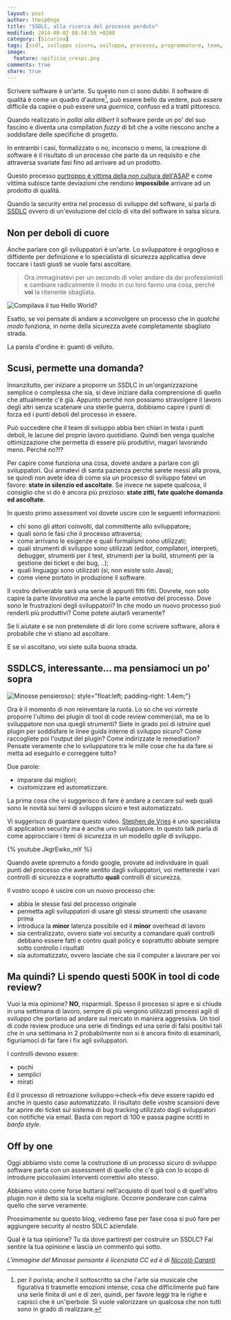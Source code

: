 ```yaml
---
layout: post
author: thesp0nge
title: "SSDLC, alla ricerca del processo perduto"
modified: 2014-08-02 08:58:56 +0200
category: [Sicurina]
tags: [ssdl, sviluppo sicuro, sviluppo, processo, programmatore, team, interviste, codice sicuro]
image:
  feature: opificio_crespi.png
comments: true
share: true
---
```


Scrivere software è un'arte. Su questo non ci sono dubbi. Il software di
qualità è come un quadro d'autore[^1], può essere bello da vedere, può essere
difficile da capire o può essere una _guernica_, confuso ed a tratti
pittoresco.

Quando realizzato in _pollai alla dilbert_ il software perde un po' del suo
fascino e diventa una compilation _fuzzy_ di bit che a volte riescono anche a
soddisfare delle specifiche di progetto.

In entrambi i casi, formalizzato o no, inconscio o meno, la creazione di
software è il risultato di un processo che parte da un requisito e che
attraversa svariate fasi fino ad arrivare ad un prodotto.

Questo processo [purtroppo è vittima della non cultura
dell'ASAP](https://codiceinsicuro.it/blog/la-non-cultura-dellasap/) e come
vittima subisce tante deviazioni che rendono **impossibile** arrivare ad un
prodotto di qualità.

Quando la security entra nel processo di sviluppo del software, si parla di
[SSDLC](http://www.tripwire.com/state-of-security/security-data-protection/want-ssdlc-security-wont-just-happen/)
ovvero di un'evoluzione del ciclo di vita del software in salsa sicura.

## Non per deboli di cuore

Anche parlare con gli sviluppatori è un'arte. Lo sviluppatore è orgoglioso e
diffidente per definizione e lo specialista di sicurezza applicativa deve
toccare i tasti giusti se vuole farsi ascoltare.

> Ora immaginatevi per un secondo di voler andare da dei professionisti e
> cambiare radicalmente il modo in cui loro fanno una cosa, perché **voi** la
> ritenente sbagliata.

![Compilava il tuo Hello World?]({{site.url}}/assets/images/willy_wonka_ssdlc.jpg)

Esatto, se voi pensate di andare a sconvolgere un processo che in _qualche
modo_ funziona, in nome della sicurezza avete completamente sbagliato strada.

La parola d'ordine è: guanti di velluto.

## Scusi, permette una domanda?

Innanzitutto, per iniziare a proporre un SSDLC in un'organizzazione semplice o
complessa che sia, si deve iniziare dalla comprensione di quello che
attualmente c'è già. Appunto perché non possiamo stravolgere il lavoro degli
altri senza scatenare una sterile guerra, dobbiamo capire i punti di forza ed i
punti deboli del processo in essere.

Può succedere che il team di sviluppo abbia ben chiari in testa i punti deboli,
le lacune del proprio lavoro quotidiano. Quindi ben venga qualche
ottimizzazione che permetta di essere più produttivi, magari lavorando meno.
Perché no?!?

Per capire come funziona una cosa, dovete andare a parlare con gli
sviluppatori. Qui armatevi di santa pazienza perché sarete messi alla prova, se
quindi non avete idea di come sia un processo di sviluppo fatevi un favore:
**state in silenzio ed ascoltate**. Se invece ne sapete qualcosa, il consiglio
che vi do è ancora più prezioso: **state zitti, fate qualche domanda ed
ascoltate**.

In questo primo assessment voi dovete uscire con le seguenti informazioni:

* chi sono gli attori coinvolti, dal committente allo sviluppatore;
* quali sono le fasi che il processo attraversa;
* come arrivano le esigenze e quali formalismi sono utilizzati;
* quali strumenti di sviluppo sono utilizzati (editor, compilatori, interpreti,
  debugger, strumenti per il test, strumenti per la build, strumenti per la
  gestione dei ticket e dei bug, ..);
* quali linguaggi sono utilizzati (sì, non esiste solo Java);
* come viene portato in produzione il software.

Il vostro deliverable sarà una serie di appunti fitti fitti. Dovrete, non solo
capire la parte _lavorativa_ ma anche la parte _emotiva_ del processo. Dove
sono le frustrazioni degli sviluppatori? In che modo un nuovo processo può
renderli più produttivi? Come potete aiutarli veramente?

Se li aiutate e se non pretendete di dir loro come scrivere software, allora è
probabile che vi stiano ad ascoltare.

E se vi ascoltano, voi siete sulla buona strada.

## SSDLCS, interessante... ma pensiamoci un po' sopra

![Minosse pensieroso]({{site.url}}/images/pensoso.png){: style="float:left; padding-right: 1.4em;"}

Ora è il momento di non reinventare la ruota. Lo so che voi vorreste proporre
l'ultimo dei plugin di tool di code review commerciali, ma se lo sviluppatore
non usa quegli strumenti? Siete in grado poi di istruire quel plugin per
soddisfare le linee guida interne di sviluppo sicuro? Come raccogliete poi
l'output del plugin? Come indirizzate le remediation? Pensate veramente che lo
sviluppatore tra le mille cose che ha da fare si metta ad eseguirlo e
correggere tutto?

Due parole:

* imparare dai migliori;
* customizzare ed automatizzare.

La prima cosa che vi suggerisco di fare è andare a cercare sul web quali sono
le novità sui temi di sviluppo sicuro e test automatizzato.

Vi suggerisco di guardare questo video. [Stephen de Vries](http://twitter.com/stephendv) è uno specialista
di application security ma è anche uno sviluppatore. In questo talk parla di
come approcciare i temi di sicurezza in un modello _agile_ di sviluppo.

{% youtube JkgrEwko_mY %}

Quando avete spremuto a fondo google, provate ad individuare in quali punti del
processo che avete sentito dagli sviluppatori, voi mettereste i vari controlli
di sicurezza e soprattutto **quali** controlli di sicurezza.

Il vostro scopo è uscire con un nuovo processo che:

* abbia le stesse fasi del processo originale
* permetta agli sviluppatori di usare gli stessi strumenti che usavano prima
* introduca la **minor** latenza possibile ed il **minor** overhead di lavoro
* sia centralizzato, ovvero siate voi security a comandare quali controlli
  debbano essere fatti e contro quali policy e soprattutto abbiate sempre sotto
  controllo i risultati
* sia automatizzato, ovvero lasciate che sia il computer a lavorare per voi

## Ma quindi? Li spendo questi 500K in tool di code review?

Vuoi la mia opinione? **NO**, risparmiali. Spesso il processo si apre e si
chiude in una settimana di lavoro, sempre di più vengono utilizzati processi
agili di sviluppo che portano ad andare sul mercato in maniera aggressiva. Un
tool di code review produce una serie di findings ed una serie di falsi
positivi tali che in una settimana in 2 probabilmente non si è ancora finito di
esaminarli, figuriamoci di far fare i fix agli sviluppatori.

I controlli devono essere:

* pochi
* semplici
* mirati

Ed il processo di retroazione sviluppo->check->fix deve essere rapido ed anche
in questo caso automatizzato. Il risultato delle vostre scansioni deve far
aprire dei ticket sul sistema di bug tracking utilizzato dagli sviluppatori con
notifiche via email. Basta con report di 100 e passa pagine scritti in _banfa
style_.

## Off by one

Oggi abbiamo visto come la costruzione di un processo sicuro di sviluppo
software parta con un assessment di quello che c'è già con lo scopo di
introdurre piccolissimi interventi correttivi allo stesso.

Abbiamo visto come forse buttarsi nell'acquisto di quel tool o di quell'altro
plugin non è detto sia la scelta migliore. Occorre ponderare con calma quello
che serve veramente.

Prossimamente su questo blog, vedremo fase per fase cosa si può fare per
aggiungere security al nostro SDLC aziendale.

Qual è la tua opinione? Tu da dove partiresti per costruire un SSDLC? Fai
sentire la tua opinione e lascia un commento qui sotto.

_L'immagine del Minosse pensante è licenziata CC ed è di [Niccolò
Caranti](https://www.flickr.com/photos/ncaranti/)_

[^1]: per il purista; anche il sottoscritto sa che l'arte sia musicale che
      figurativa ti trasmette emozioni intense, cosa che difficilmente può fare
      una serie finita di uni e di zeri, quindi, per favore leggi tra le righe
      e capisci che è un'iperbole. Si vuole valorizzare un qualcosa che non
      tutti sono in grado di realizzare.
